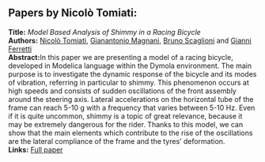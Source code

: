 <h2>Papers by Nicolò Tomiati:</h2>
<p>
<b>Title:</b> <i> Model Based Analysis of Shimmy in a Racing Bicycle </i> <br />
<b>Authors:</b> <a href="../authors/author_279.html">Nicolò Tomiati</a>, <a href="../authors/author_165.html">Gianantonio Magnani</a>, <a href="../authors/author_237.html">Bruno Scaglioni</a> and <a href="../authors/author_70.html">Gianni Ferretti</a><br />
<b>Abstract:</b>In this paper we are presenting a model of a racing bicycle, developed in Modelica language within the Dymola environment. The main purpose is to investigate the dynamic response of the bicycle and its modes of vibration, referring in particular to shimmy. This phenomenon occurs at high speeds and consists of sudden oscillations of the front assembly around the steering axis. Lateral accelerations on the horizontal tube of the frame can reach 5-10 g with a frequency that varies between 5-10 Hz. Even if it is quite uncommon, shimmy is a topic of great relevance, because it may be extremely dangerous for the rider. Thanks to this model, we can show that the main elements which contribute to the rise of the oscillations are the lateral compliance of the frame and the tyres’ deformation.<br />
<b>Links:</b> <a href="../submissions/ecp17132441_TomiatiMagnaniScaglioniFerretti.pdf">Full paper</a></p>